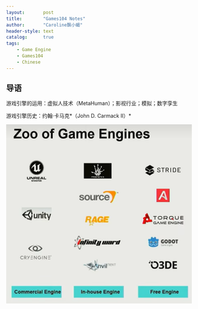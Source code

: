 ```yaml
---
layout:       post
title:        "Games104 Notes"
author:       "Caroline飘小蝎"
header-style: text
catalog:      true
tags:
    - Game Engine
    - Games104
    - Chinese
---
```


## 导语

游戏引擎的运用：虚拟人技术（MetaHuman）；影视行业；模拟；数字孪生

游戏引擎历史：约翰·卡马克*（John D. Carmack II）*

<img src="\assets\games104\c1\1.png" alt="1" style="zoom:50%;" />